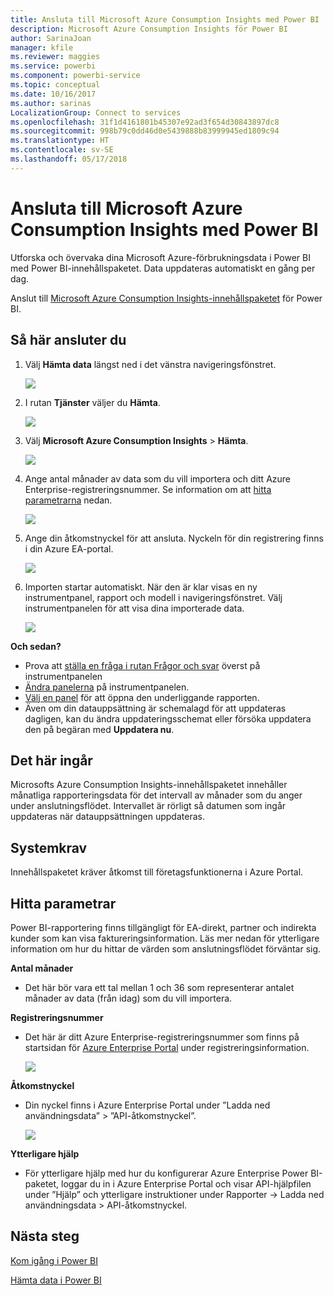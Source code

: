 ```yaml
---
title: Ansluta till Microsoft Azure Consumption Insights med Power BI
description: Microsoft Azure Consumption Insights för Power BI
author: SarinaJoan
manager: kfile
ms.reviewer: maggies
ms.service: powerbi
ms.component: powerbi-service
ms.topic: conceptual
ms.date: 10/16/2017
ms.author: sarinas
LocalizationGroup: Connect to services
ms.openlocfilehash: 31f1d4161801b45307e92ad3f654d30843897dc8
ms.sourcegitcommit: 998b79c0dd46d0e5439888b83999945ed1809c94
ms.translationtype: HT
ms.contentlocale: sv-SE
ms.lasthandoff: 05/17/2018
---
```

# <a name="connect-to-microsoft-azure-consumption-insights-with-power-bi"></a>Ansluta till Microsoft Azure Consumption Insights med Power BI
Utforska och övervaka dina Microsoft Azure-förbrukningsdata i Power BI med Power BI-innehållspaketet. Data uppdateras automatiskt en gång per dag.

Anslut till [Microsoft Azure Consumption Insights-innehållspaketet](https://app.powerbi.com/getdata/services/azureconsumption) för Power BI.

## <a name="how-to-connect"></a>Så här ansluter du
1. Välj **Hämta data** längst ned i det vänstra navigeringsfönstret.
   
    ![](media/service-connect-to-azure-consumption-insights/getdata.png)
2. I rutan **Tjänster** väljer du **Hämta**.
   
   ![](media/service-connect-to-azure-consumption-insights/services.png)
3. Välj **Microsoft Azure Consumption Insights** \> **Hämta**. 
   
   ![](media/service-connect-to-azure-consumption-insights/mazureconsumption.png)
4. Ange antal månader av data som du vill importera och ditt Azure Enterprise-registreringsnummer. Se information om att [hitta parametrarna](#FindingParams) nedan.
   
    ![](media/service-connect-to-azure-consumption-insights/azureconsumptionparams.png)
5. Ange din åtkomstnyckel för att ansluta. Nyckeln för din registrering finns i din Azure EA-portal. 
   
    ![](media/service-connect-to-azure-consumption-insights/msazureconsumptioncreds.png)
6. Importen startar automatiskt. När den är klar visas en ny instrumentpanel, rapport och modell i navigeringsfönstret. Välj instrumentpanelen för att visa dina importerade data.
   
   ![](media/service-connect-to-azure-consumption-insights/msazureconsumptiondashboard.png)

**Och sedan?**

* Prova att [ställa en fråga i rutan Frågor och svar](power-bi-q-and-a.md) överst på instrumentpanelen
* [Ändra panelerna](service-dashboard-edit-tile.md) på instrumentpanelen.
* [Välj en panel](service-dashboard-tiles.md) för att öppna den underliggande rapporten.
* Även om din datauppsättning är schemalagd för att uppdateras dagligen, kan du ändra uppdateringsschemat eller försöka uppdatera den på begäran med **Uppdatera nu**.

## <a name="whats-included"></a>Det här ingår
Microsofts Azure Consumption Insights-innehållspaketet innehåller månatliga rapporteringsdata för det intervall av månader som du anger under anslutningsflödet. Intervallet är rörligt så datumen som ingår uppdateras när datauppsättningen uppdateras.

## <a name="system-requirements"></a>Systemkrav
Innehållspaketet kräver åtkomst till företagsfunktionerna i Azure Portal. 

<a name="FindingParams"></a>

## <a name="finding-parameters"></a>Hitta parametrar
Power BI-rapportering finns tillgängligt för EA-direkt, partner och indirekta kunder som kan visa faktureringsinformation. Läs mer nedan för ytterligare information om hur du hittar de värden som anslutningsflödet förväntar sig.

**Antal månader**

* Det här bör vara ett tal mellan 1 och 36 som representerar antalet månader av data (från idag) som du vill importera.

**Registreringsnummer**

* Det här är ditt Azure Enterprise-registreringsnummer som finns på startsidan för [Azure Enterprise Portal](https://ea.azure.com/) under registreringsinformation.
  
    ![](media/service-connect-to-azure-consumption-insights/params2.png)

**Åtkomstnyckel**

* Din nyckel finns i Azure Enterprise Portal under ”Ladda ned användningsdata” > ”API-åtkomstnyckel”.
  
    ![](media/service-connect-to-azure-consumption-insights/creds2.png)

**Ytterligare hjälp**

* För ytterligare hjälp med hur du konfigurerar Azure Enterprise Power BI-paketet, loggar du in i Azure Enterprise Portal och visar API-hjälpfilen under ”Hjälp” och ytterligare instruktioner under Rapporter -> Ladda ned användningsdata > API-åtkomstnyckel. 

## <a name="next-steps"></a>Nästa steg
[Kom igång i Power BI](service-get-started.md)

[Hämta data i Power BI](service-get-data.md)

